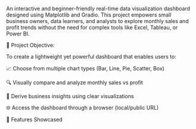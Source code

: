 An interactive and beginner-friendly real-time data visualization dashboard designed using Matplotlib and Gradio. This project empowers small business owners, data learners, and analysts to explore monthly sales and profit trends without the need for complex tools like Excel, Tableau, or Power BI.

🎯 Project Objective:

To create a lightweight yet powerful dashboard that enables users to:

📈 Choose from multiple chart types (Bar, Line, Pie, Scatter, Box)

🔍 Visually compare and analyze monthly sales vs profit

🧠 Derive business insights using clear visualizations

🌐 Access the dashboard through a browser (local/public URL)

🧪 Features Showcased
